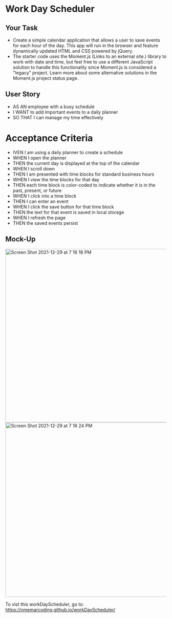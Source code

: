 # Work Day Scheduler
## Your Task

* Create a simple calendar application that allows a user to save events for each hour of the day. This app will run in the browser and feature dynamically updated HTML and CSS powered by jQuery.
* The starter code uses the Moment.js (Links to an external site.) library to work with date and time, but feel free to use a different JavaScript solution to handle this functionality since Moment.js is considered a "legacy" project. Learn more about some alternative solutions in the Moment.js project status page.

## User Story
* AS AN employee with a busy schedule
* I WANT to add important events to a daily planner
* SO THAT I can manage my time effectively
# Acceptance Criteria
* IVEN I am using a daily planner to create a schedule
* WHEN I open the planner
* THEN the current day is displayed at the top of the calendar
* WHEN I scroll down
* THEN I am presented with time blocks for standard business hours
* WHEN I view the time blocks for that day
* THEN each time block is color-coded to indicate whether it is in the past, present, or future
* WHEN I click into a time block
* THEN I can enter an event
* WHEN I click the save button for that time block
* THEN the text for that event is saved in local storage
* WHEN I refresh the page
* THEN the saved events persist

## Mock-Up

<img width="542" alt="Screen Shot 2021-12-29 at 7 16 18 PM" src="https://user-images.githubusercontent.com/94582549/147719016-3835ff14-4241-42e1-a8e7-1e4ae3746726.png">

<img width="546" alt="Screen Shot 2021-12-29 at 7 16 24 PM" src="https://user-images.githubusercontent.com/94582549/147719019-164a33a5-a876-4b75-8d8c-fcd81125c576.png">


To vist this workDayScheduler, go to: https://nmemarcoding.github.io/workDayScheduler/
